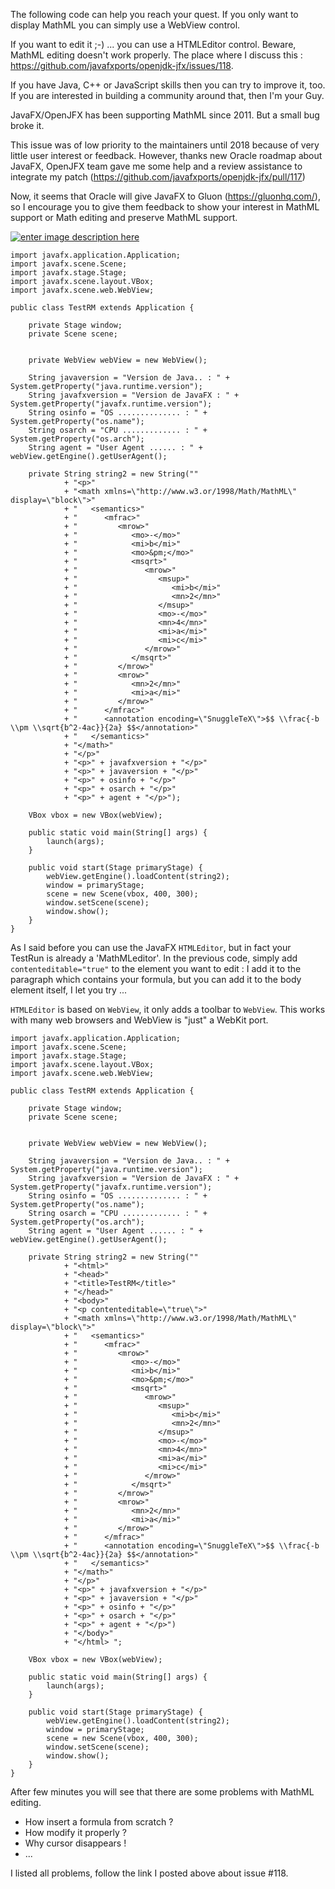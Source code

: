 The following code can help you reach your quest.
If you only want to display MathML you can simply use a WebView control.

If you want to edit it ;-) ... you can use a HTMLEditor control.
Beware, MathML editing doesn't work properly.
The place where I discuss this : https://github.com/javafxports/openjdk-jfx/issues/118.

If you have Java, C++ or JavaScript skills then you can try to improve it, too.
If you are interested in building a community around that, then I'm your Guy.

JavaFX/OpenJFX has been supporting MathML since 2011. But a small bug broke it.

This issue was of low priority to the maintainers until 2018 because of very little user interest or feedback. However, thanks new Oracle roadmap about JavaFX, OpenJFX team gave me some help and a review assistance to integrate my patch (https://github.com/javafxports/openjdk-jfx/pull/117)

Now, it seems that Oracle will give JavaFX to Gluon (https://gluonhq.com/), so I encourage you to give them feedback to show your interest in MathML support or Math editing and preserve MathML support.

[![enter image description here][2]][2]

    import javafx.application.Application;
    import javafx.scene.Scene;
    import javafx.stage.Stage;
    import javafx.scene.layout.VBox;
    import javafx.scene.web.WebView;
    
    public class TestRM extends Application {
    
        private Stage window;
        private Scene scene;
        
        
        private WebView webView = new WebView();
        
        String javaversion = "Version de Java.. : " + System.getProperty("java.runtime.version");
        String javafxversion = "Version de JavaFX : " + System.getProperty("javafx.runtime.version");
        String osinfo = "OS .............. : " + System.getProperty("os.name");
        String osarch = "CPU ............. : " + System.getProperty("os.arch");
        String agent = "User Agent ...... : " + webView.getEngine().getUserAgent();
        
        private String string2 = new String(""
                + "<p>"
                + "<math xmlns=\"http://www.w3.or/1998/Math/MathML\" display=\"block\">"
                + "   <semantics>"
                + "      <mfrac>"
                + "         <mrow>"
                + "            <mo>-</mo>"
                + "            <mi>b</mi>"
                + "            <mo>&pm;</mo>"
                + "            <msqrt>"
                + "               <mrow>"
                + "                  <msup>"
                + "                     <mi>b</mi>"
                + "                     <mn>2</mn>"
                + "                  </msup>"
                + "                  <mo>-</mo>"
                + "                  <mn>4</mn>"
                + "                  <mi>a</mi>"
                + "                  <mi>c</mi>"
                + "               </mrow>"
                + "            </msqrt>"
                + "         </mrow>"
                + "         <mrow>"
                + "            <mn>2</mn>"
                + "            <mi>a</mi>"
                + "         </mrow>"
                + "      </mfrac>"
                + "      <annotation encoding=\"SnuggleTeX\">$$ \\frac{-b \\pm \\sqrt{b^2-4ac}}{2a} $$</annotation>"
                + "   </semantics>"
                + "</math>"
                + "</p>"
                + "<p>" + javafxversion + "</p>"
                + "<p>" + javaversion + "</p>"
                + "<p>" + osinfo + "</p>"
                + "<p>" + osarch + "</p>"
                + "<p>" + agent + "</p>");
        
        VBox vbox = new VBox(webView);
    
        public static void main(String[] args) {
            launch(args);
        }
    
        public void start(Stage primaryStage) {
            webView.getEngine().loadContent(string2);
            window = primaryStage;
            scene = new Scene(vbox, 400, 300);
            window.setScene(scene);
            window.show();
        }
    }

As I said before you can use the JavaFX `HTMLEditor`, but in fact your TestRun is already a 'MathMLeditor'. In the previous code, simply add `contenteditable="true"` to the element you want to edit : I add it to the paragraph which contains your formula, but you can add it to the body element itself, I let you try ...

`HTMLEditor` is based on `WebView`, it only adds a toolbar to `WebView`. This works with many web browsers and WebView is "just" a WebKit port.

    import javafx.application.Application;
    import javafx.scene.Scene;
    import javafx.stage.Stage;
    import javafx.scene.layout.VBox;
    import javafx.scene.web.WebView;
    
    public class TestRM extends Application {
    
        private Stage window;
        private Scene scene;
        
        
        private WebView webView = new WebView();
        
        String javaversion = "Version de Java.. : " + System.getProperty("java.runtime.version");
        String javafxversion = "Version de JavaFX : " + System.getProperty("javafx.runtime.version");
        String osinfo = "OS .............. : " + System.getProperty("os.name");
        String osarch = "CPU ............. : " + System.getProperty("os.arch");
        String agent = "User Agent ...... : " + webView.getEngine().getUserAgent();
        
        private String string2 = new String(""
                + "<html>"
                + "<head>"
                + "<title>TestRM</title>"
                + "</head>"
                + "<body>"
                + "<p contenteditable=\"true\">"
                + "<math xmlns=\"http://www.w3.or/1998/Math/MathML\" display=\"block\">"
                + "   <semantics>"
                + "      <mfrac>"
                + "         <mrow>"
                + "            <mo>-</mo>"
                + "            <mi>b</mi>"
                + "            <mo>&pm;</mo>"
                + "            <msqrt>"
                + "               <mrow>"
                + "                  <msup>"
                + "                     <mi>b</mi>"
                + "                     <mn>2</mn>"
                + "                  </msup>"
                + "                  <mo>-</mo>"
                + "                  <mn>4</mn>"
                + "                  <mi>a</mi>"
                + "                  <mi>c</mi>"
                + "               </mrow>"
                + "            </msqrt>"
                + "         </mrow>"
                + "         <mrow>"
                + "            <mn>2</mn>"
                + "            <mi>a</mi>"
                + "         </mrow>"
                + "      </mfrac>"
                + "      <annotation encoding=\"SnuggleTeX\">$$ \\frac{-b \\pm \\sqrt{b^2-4ac}}{2a} $$</annotation>"
                + "   </semantics>"
                + "</math>"
                + "</p>"
                + "<p>" + javafxversion + "</p>"
                + "<p>" + javaversion + "</p>"
                + "<p>" + osinfo + "</p>"
                + "<p>" + osarch + "</p>"
                + "<p>" + agent + "</p>")
                + "</body>"
                + "</html> ";
        
        VBox vbox = new VBox(webView);
    
        public static void main(String[] args) {
            launch(args);
        }
    
        public void start(Stage primaryStage) {
            webView.getEngine().loadContent(string2);
            window = primaryStage;
            scene = new Scene(vbox, 400, 300);
            window.setScene(scene);
            window.show();
        }
    }

After few minutes you will see that there are some problems with MathML editing.

- How insert a formula from scratch ?
- How modify it properly ?
- Why cursor disappears !
- ...

I listed all problems, follow the link I posted above about issue #118.

  [1]: https://i.stack.imgur.com/NHU1J.png
  [2]: https://i.stack.imgur.com/6DYBV.png